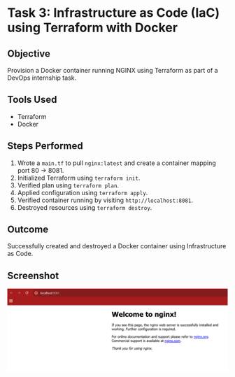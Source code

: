 # Task 3: Infrastructure as Code (IaC) using Terraform with Docker

## Objective
Provision a Docker container running NGINX using Terraform as part of a DevOps internship task.

## Tools Used
- Terraform
- Docker

## Steps Performed
1. Wrote a `main.tf` to pull `nginx:latest` and create a container mapping port 80 → 8081.
2. Initialized Terraform using `terraform init`.
3. Verified plan using `terraform plan`.
4. Applied configuration using `terraform apply`.
5. Verified container running by visiting `http://localhost:8081`.
6. Destroyed resources using `terraform destroy`.

## Outcome
Successfully created and destroyed a Docker container using Infrastructure as Code.

## Screenshot
![NGINX on localhost](screenshot.png)
